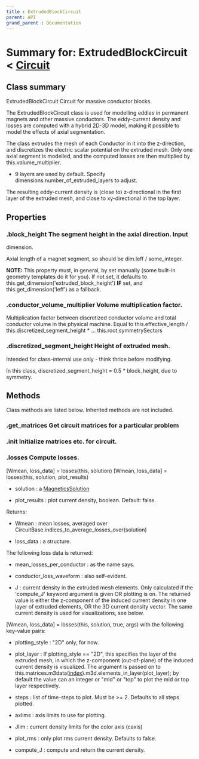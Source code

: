 ```yaml
---
title : ExtrudedBlockCircuit
parent: API
grand_parent : Documentation
---
```

# Summary for: **ExtrudedBlockCircuit**  < [Circuit](Circuit.html)

## Class summary

ExtrudedBlockCircuit Circuit for massive conductor blocks.

The ExtrudedBlockCircuit class is used for modelling eddies in
permanent magnets and other massive conductors. The eddy-current
density and losses are computed with a hybrid 2D-3D model, making it
possible to model the effects of axial segmentation.

The class extrudes the mesh of each Conductor in it into the
z-direction, and discretizes the electric scalar potential on the
extruded mesh. Only one axial segment is modelled, and the computed
losses are then multiplied by this.volume_multiplier.

* 9 layers are used by default. Specify dimensions.number_of_extruded_layers
to adjust.

The resulting eddy-current density is (close to) z-directional in the
first layer of the extruded mesh, and close to xy-directional in the
top layer.

## Properties

### .**block_height** The segment height in the axial direction. Input
dimension.

Axial length of a magnet segment, so should be dim.leff /
some_integer.

**NOTE:**  This property must, in general, by set manually
(some built-in geometry templates do it for you). If not set, it
defaults to this.get_dimension('extruded_block_height') **IF**  set,
and this.get_dimension('leff') as a fallback.

### .**conductor_volume_multiplier** Volume multiplication factor.

Multiplication factor between discretized conductor volume and
total conductor volume in the physical machine. Equal to
this.effective_length / this.discretized_segment_height * ...
this.root.symmetrySectors

### .**discretized_segment_height** Height of extruded mesh.

Intended for class-internal use only - think thrice before
modifying.

In this class, discretized_segment_height = 0.5 * block_height,
due to symmetry.


## Methods

Class methods are listed below. Inherited methods are not included.

### .**get_matrices** Get circuit matrices for a particular problem

### .**init** Initialize matrices etc. for circuit.

### .**losses** Compute losses.

[Wmean, loss_data] = losses(this, solution)
[Wmean, loss_data] = losses(this, solution, plot_results)

* solution : a [MagneticsSolution](MagneticsSolution.html)

* plot_results : plot current density, boolean. Default: false.

Returns:

* Wmean : mean losses, averaged over CircuitBase.indices_to_average_losses_over(solution)

* loss_data : a structure.

The following loss data is returned:

* mean_losses_per_conductor : as the name says.

* conductor_loss_waveform : also self-evident.

* J : current density in the extruded mesh elements. Only calculated if
the 'compute_J' keyword argument is given OR plotting is on. The returned
value is either the z-component of the induced
current density in one layer of extruded elements, OR the 3D current
density vector. The same current density is used for visualizations,
see below.

[Wmean, loss_data] = losses(this, solution, true, args) with the following
key-value pairs:

* plotting_style : "2D" only, for now.

* plot_layer : If plotting_style == "2D", this specifies the layer of
the extruded mesh, in which the z-component (out-of-plane) of the
induced current density is visualized. The argument is passed on to
this.matrices.m3data([index](index.html)).m3d.elements_in_layer(plot_layer); by
default the value can an integer or "mid" or "top" to plot the mid or
top layer respectively.

* steps : list of time-steps to plot. Must be >= 2. Defaults to all
steps plotted.

* axlims : axis limits to use for plotting.

* Jlim : current density limits for the color axis (caxis)

* plot_rms : only plot rms current density. Defaults to false.

* compute_J : compute and return the current density.


